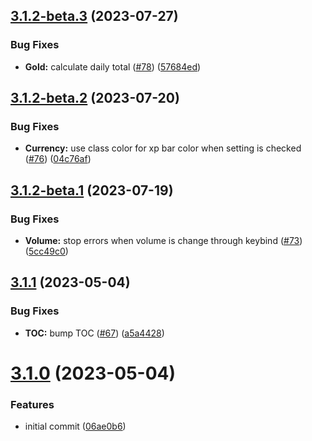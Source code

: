 ## [3.1.2-beta.3](https://github.com/Kozoaku/XIV_Databar/compare/v3.1.2-beta.2...v3.1.2-beta.3) (2023-07-27)


### Bug Fixes

* **Gold:** calculate daily total ([#78](https://github.com/Kozoaku/XIV_Databar/issues/78)) ([57684ed](https://github.com/Kozoaku/XIV_Databar/commit/57684ed2a9f49881b69c67c571afa2fdc1c7c615))

## [3.1.2-beta.2](https://github.com/Kozoaku/XIV_Databar/compare/v3.1.2-beta.1...v3.1.2-beta.2) (2023-07-20)


### Bug Fixes

* **Currency:** use class color for xp bar color when setting is checked ([#76](https://github.com/Kozoaku/XIV_Databar/issues/76)) ([04c76af](https://github.com/Kozoaku/XIV_Databar/commit/04c76af5322e2f6e95b5a2845a11228759b96253))

## [3.1.2-beta.1](https://github.com/Kozoaku/XIV_Databar/compare/v3.1.1...v3.1.2-beta.1) (2023-07-19)


### Bug Fixes

* **Volume:** stop errors when volume is change through keybind ([#73](https://github.com/Kozoaku/XIV_Databar/issues/73)) ([5cc49c0](https://github.com/Kozoaku/XIV_Databar/commit/5cc49c0359f366b6f4c6aeaad8074daf90861962))

## [3.1.1](https://github.com/Kozoaku/XIV_Databar/compare/v3.1.0...v3.1.1) (2023-05-04)


### Bug Fixes

* **TOC:** bump TOC ([#67](https://github.com/Kozoaku/XIV_Databar/issues/67)) ([a5a4428](https://github.com/Kozoaku/XIV_Databar/commit/a5a44281a7365893eb8985a4e5a655cdb09e3705))

# [3.1.0](https://github.com/Kozoaku/XIV_Databar/compare/v3.0.28...v3.1.0) (2023-05-04)


### Features

* initial commit ([06ae0b6](https://github.com/Kozoaku/XIV_Databar/commit/06ae0b6eb8901c0a1fd3ca4e71a46518136eaf15))

